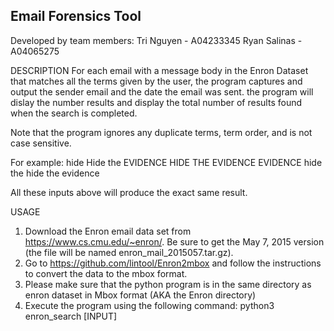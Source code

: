 Email Forensics Tool
----------------------
Developed by team members:
Tri Nguyen   - A04233345
Ryan Salinas - A04065275

DESCRIPTION
For each email with a message body in the Enron Dataset that matches all the terms given by the user, the program captures and output the sender email and the date the email was sent. the program will dislay the number results and display the total number of results found when the search is completed.

Note that the program ignores any duplicate terms, term order, and is not case sensitive.

For example:
  hide Hide the EVIDENCE
  HIDE THE EVIDENCE
  EVIDENCE hide the
  hide the evidence

All these inputs above  will produce the exact same result.

USAGE
1. Download the Enron email data set from https://www.cs.cmu.edu/~enron/. Be sure to get the May 7, 2015 version (the file will be named enron_mail_2015057.tar.gz).
2. Go to https://github.com/lintool/Enron2mbox and follow the instructions to convert the data to the mbox format.
3. Please make sure that the python program is in the same directory as enron dataset in Mbox format (AKA the Enron directory)
4. Execute the program using the following command: python3 enron_search [INPUT] 


